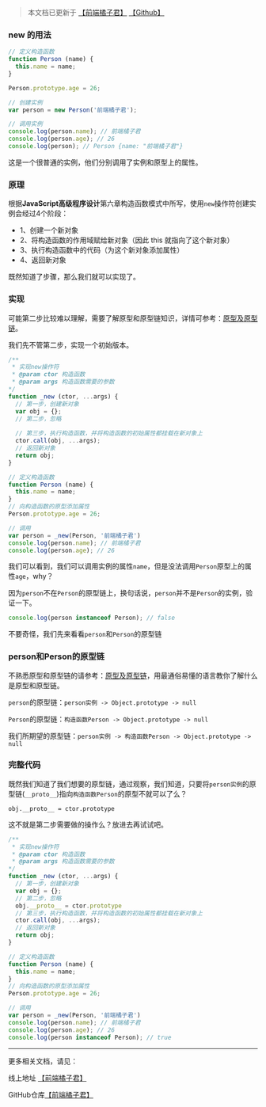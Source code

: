 > 本文档已更新于 [【前端橘子君】](http://xiaoysosheng.top/#/interview/new关键字原理及实现) [【Github】](https://github.com/xiaoyaosheng-yu/library/blob/master/interview/new关键字原理及实现.md)

### new 的用法

```javascript
// 定义构造函数
function Person (name) {
  this.name = name;
}

Person.prototype.age = 26;

// 创建实例
var person = new Person('前端橘子君');

// 调用实例
console.log(person.name); // 前端橘子君
console.log(person.age); // 26
console.log(person); // Person {name: "前端橘子君"}
```
这是一个很普通的实例，他们分别调用了实例和原型上的属性。

### 原理
根据**JavaScript高级程序设计**第六章构造函数模式中所写，使用`new`操作符创建实例会经过4个阶段：
- 1、创建一个新对象
- 2、将构造函数的作用域赋给新对象（因此 this 就指向了这个新对象）
- 3、执行构造函数中的代码（为这个新对象添加属性）
- 4、返回新对象

既然知道了步骤，那么我们就可以实现了。

### 实现
可能第二步比较难以理解，需要了解原型和原型链知识，详情可参考：[原型及原型链](http://xiaoysosheng.top/#/javascript/原型及原型链)。

我们先不管第二步，实现一个初始版本。

```javascript
/**
 * 实现new操作符
 * @param ctor 构造函数
 * @param args 构造函数需要的参数
*/
function _new (ctor, ...args) {
  // 第一步，创建新对象
  var obj = {};
  // 第二步，忽略
  
  // 第三步，执行构造函数，并将构造函数的初始属性都挂载在新对象上
  ctor.call(obj, ...args);
  // 返回新对象
  return obj;
}

// 定义构造函数
function Person (name) {
  this.name = name;
}
// 向构造函数的原型添加属性
Person.prototype.age = 26;

// 调用
var person = _new(Person, '前端橘子君')
console.log(person.name); // 前端橘子君
console.log(person.age); // 26
```
我们可以看到，我们可以调用实例的属性`name`，但是没法调用`Person`原型上的属性`age`，why？

因为`person`不在`Person`的原型链上，换句话说，`person`并不是`Person`的实例，验证一下。

```javascript
console.log(person instanceof Person); // false
```

不要奇怪，我们先来看看`person`和`Person`的原型链

### person和Person的原型链

不熟悉原型和原型链的请参考：[原型及原型链](http://xiaoysosheng.top/#/javascript/原型及原型链)，用最通俗易懂的语言教你了解什么是原型和原型链。

`person`的原型链：`person实例 -> Object.prototype -> null`

`Person`的原型链：`构造函数Person -> Object.prototype -> null`

我们所期望的原型链：`person实例 -> 构造函数Person -> Object.prototype -> null`

### 完整代码
既然我们知道了我们想要的原型链，通过观察，我们知道，只要将`person实例`的原型链(`__proto__`)指向`构造函数Person`的原型不就可以了么？

`obj.__proto__ = ctor.prototype`

这不就是第二步需要做的操作么？放进去再试试吧。

```javascript
/**
 * 实现new操作符
 * @param ctor 构造函数
 * @param args 构造函数需要的参数
*/
function _new (ctor, ...args) {
  // 第一步，创建新对象
  var obj = {};
  // 第二步，忽略
  obj.__proto__ = ctor.prototype
  // 第三步，执行构造函数，并将构造函数的初始属性都挂载在新对象上
  ctor.call(obj, ...args);
  // 返回新对象
  return obj;
}

// 定义构造函数
function Person (name) {
  this.name = name;
}
// 向构造函数的原型添加属性
Person.prototype.age = 26;

// 调用
var person = _new(Person, '前端橘子君')
console.log(person.name); // 前端橘子君
console.log(person.age); // 26
console.log(person instanceof Person); // true
```

-------

更多相关文档，请见：

线上地址 [【前端橘子君】](http://xiaoysosheng.top)

GitHub仓库[【前端橘子君】](https://github.com/xiaoyaosheng-yu/library)